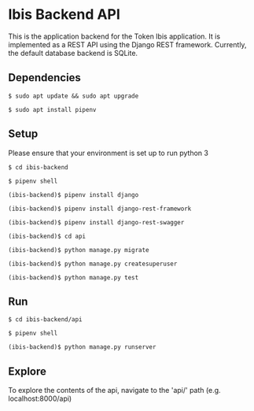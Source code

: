 # Ibis Backend API

This is the application backend for the Token Ibis application. It is implemented as a REST API using the Django REST framework. Currently, the default database backend is SQLite.

## Dependencies

`$ sudo apt update && sudo apt upgrade`

`$ sudo apt install pipenv`

## Setup

Please ensure that your environment is set up to run python 3

`$ cd ibis-backend`

`$ pipenv shell`

`(ibis-backend)$ pipenv install django`

`(ibis-backend)$ pipenv install django-rest-framework`

`(ibis-backend)$ pipenv install django-rest-swagger`

`(ibis-backend)$ cd api`

`(ibis-backend)$ python manage.py migrate`

`(ibis-backend)$ python manage.py createsuperuser`

`(ibis-backend)$ python manage.py test`

## Run

`$ cd ibis-backend/api`

`$ pipenv shell`

`(ibis-backend)$ python manage.py runserver`

## Explore

To explore the contents of the api, navigate to the 'api/' path (e.g. localhost:8000/api)
